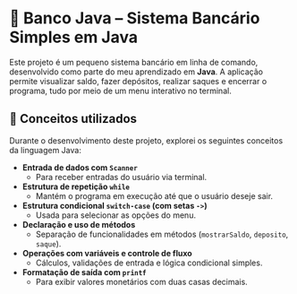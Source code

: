 # 💸 Banco Java – Sistema Bancário Simples em Java

Este projeto é um pequeno sistema bancário em linha de comando, desenvolvido como parte do meu aprendizado em **Java**. A aplicação permite visualizar saldo, fazer depósitos, realizar saques e encerrar o programa, tudo por meio de um menu interativo no terminal.

## 🧠 Conceitos utilizados

Durante o desenvolvimento deste projeto, explorei os seguintes conceitos da linguagem Java:

- **Entrada de dados com `Scanner`**
  - Para receber entradas do usuário via terminal.
- **Estrutura de repetição `while`**
  - Mantém o programa em execução até que o usuário deseje sair.
- **Estrutura condicional `switch-case` (com setas `->`)**
  - Usada para selecionar as opções do menu.
- **Declaração e uso de métodos**
  - Separação de funcionalidades em métodos (`mostrarSaldo`, `deposito`, `saque`).
- **Operações com variáveis e controle de fluxo**
  - Cálculos, validações de entrada e lógica condicional simples.
- **Formatação de saída com `printf`**
  - Para exibir valores monetários com duas casas decimais.
